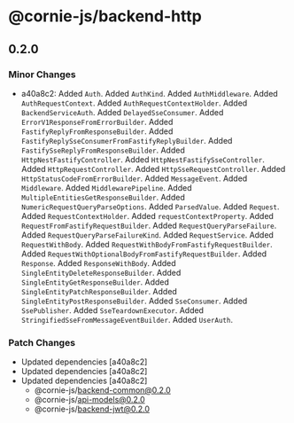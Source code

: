 # @cornie-js/backend-http

## 0.2.0

### Minor Changes

- a40a8c2: Added `Auth`.
  Added `AuthKind`.
  Added `AuthMiddleware`.
  Added `AuthRequestContext`.
  Added `AuthRequestContextHolder`.
  Added `BackendServiceAuth`.
  Added `DelayedSseConsumer`.
  Added `ErrorV1ResponseFromErrorBuilder`.
  Added `FastifyReplyFromResponseBuilder`.
  Added `FastifyReplySseConsumerFromFastifyReplyBuilder`.
  Added `FastifySseReplyFromResponseBuilder`.
  Added `HttpNestFastifyController`.
  Added `HttpNestFastifySseController`.
  Added `HttpRequestController`.
  Added `HttpSseRequestController`.
  Added `HttpStatusCodeFromErrorBuilder`.
  Added `MessageEvent`.
  Added `Middleware`.
  Added `MiddlewarePipeline`.
  Added `MultipleEntitiesGetResponseBuilder`.
  Added `NumericRequestQueryParseOptions`.
  Added `ParsedValue`.
  Added `Request`.
  Added `RequestContextHolder`.
  Added `requestContextProperty`.
  Added `RequestFromFastifyRequestBuilder`.
  Added `RequestQueryParseFailure`.
  Added `RequestQueryParseFailureKind`.
  Added `RequestService`.
  Added `RequestWithBody`.
  Added `RequestWithBodyFromFastifyRequestBuilder`.
  Added `RequestWithOptionalBodyFromFastifyRequestBuilder`.
  Added `Response`.
  Added `ResponseWithBody`.
  Added `SingleEntityDeleteResponseBuilder`.
  Added `SingleEntityGetResponseBuilder`.
  Added `SingleEntityPatchResponseBuilder`.
  Added `SingleEntityPostResponseBuilder`.
  Added `SseConsumer`.
  Added `SsePublisher`.
  Added `SseTeardownExecutor`.
  Added `StringifiedSseFromMessageEventBuilder`.
  Added `UserAuth`.

### Patch Changes

- Updated dependencies [a40a8c2]
- Updated dependencies [a40a8c2]
- Updated dependencies [a40a8c2]
  - @cornie-js/backend-common@0.2.0
  - @cornie-js/api-models@0.2.0
  - @cornie-js/backend-jwt@0.2.0
